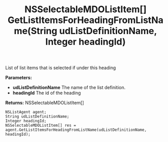 ﻿---
uid: crmscript_ref_NSListAgent_GetListItemsForHeadingFromListName
title: NSSelectableMDOListItem[] GetListItemsForHeadingFromListName(String udListDefinitionName, Integer headingId)
intellisense: NSListAgent.GetListItemsForHeadingFromListName
keywords: NSListAgent, GetListItemsForHeadingFromListName
so.topic: reference
---

List of list items that is selected if under this heading

**Parameters:**
 - **udListDefinitionName** The name of the list definition.
 - **headingId** The id of the heading

**Returns:** NSSelectableMDOListItem[]

```crmscript
NSListAgent agent;
String udListDefinitionName;
Integer headingId;
NSSelectableMDOListItem[] res = agent.GetListItemsForHeadingFromListName(udListDefinitionName, headingId);
```

